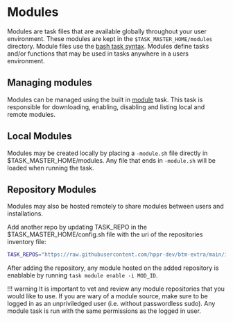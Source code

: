 # Modules

Modules are task files that are available globally throughout your user environment.
These modules are kept in the `$TASK_MASTER_HOME/modules` directory.
Module files use the [bash task syntax](https://bash-task-master.readthedocs.io/en/latest/drivers/#bash-driver).
Modules define tasks and/or functions that may be used in tasks anywhere in a users environment.

## Managing modules

Modules can be managed using the built in [module](https://bash-task-master.readthedocs.io/en/latest/built_in_tasks/#module) task.
This task is responsible for downloading, enabling, disabling and listing local and remote modules.

## Local Modules

Modules may be created locally by placing a `-module.sh` file directly in $TASK_MASTER_HOME/modules.
Any file that ends in `-module.sh` will be loaded when running the task.


## Repository Modules

Modules may also be hosted remotely to share modules between users and installations.

Add another repo by updating TASK_REPO in the $TASK_MASTER_HOME/config.sh file with the uri of the repositories inventory file:

``` bash
TASK_REPOS="https://raw.githubusercontent.com/hppr-dev/btm-extra/main/inventory https://myrepo/inventry"
```

After adding the repository, any module hosted on the added repository is enablable by running ` task module enable -i MOD_ID `.

!!! warning
    It is important to vet and review any module repositories that you would like to use.
    If you are wary of a module source, make sure to be logged in as an unpriviledged user (i.e. without passwordless sudo).
    Any module task is run with the same permissions as the logged in user.

